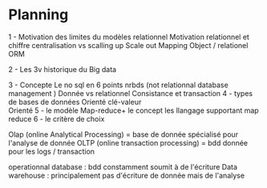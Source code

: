 

# Planning 


1 - Motivation des limites du modèles relationnel
	Motivation relationnel et chiffre
		centralisation vs scalling up
		Scale out
		Mapping Object / relationel ORM
		
2 - Les 3v historique du Big data

3 - Concepte 
	Le no sql en 6 points 
	nrbds (not relationnal database management )
	Donnée vs relationnel
	Consistance et transaction
4 - types de bases de données 
	Orienté clé-valeur  
	Orienté 
5 - le modèle Map-reduce+
	le concept
	les llangage supportant map reduce
6 - le critère de choix


Olap (online Analytical Processing) = base de donnée spécialisé pour l'analyse de donnée
OLTP (online transaction processing) = bdd donnée pour les logs / transaction



operationnal database : bdd constamment soumit à de l'écriture
Data warehouse : principalement pas d'écriture de donnée mais de l'analyse


